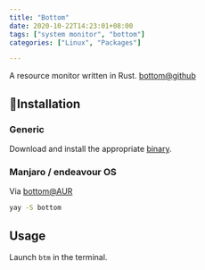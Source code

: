 ```yaml
---
title: "Bottom"
date: 2020-10-22T14:23:01+08:00
tags: ["system monitor", "bottom"]
categories: ["Linux", "Packages"]

---
```


A resource monitor written in Rust. [bottom@github](https://github.com/clementtsang/bottom)

<!--more-->

## 🔽Installation

### Generic

Download and install the appropriate [binary](https://github.com/ClementTsang/bottom/releases).

### Manjaro / endeavour OS

Via [bottom@AUR](https://aur.archlinux.org/packages/bottom/)

```bash
yay -S bottom
```

## Usage

Launch `btm` in the terminal.
